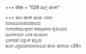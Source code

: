 +++
title = "029 ತಙ್ಗಿ ಹೇಳೌ"

+++
ತಂಗಿ ಹೇಳೌ ತಾಯೆ ನಿನಗೀ  
ಸಂಗತಿಯನಾರೆಂದರಾವವ  
ನಂಗವಣೆಯುಳ್ಳವನೆ ಸಾರಥಿತನದ ಕೈಮೆಯಲಿ  
ಮಂಗಳವಲೇ ಬಳಿಕ ರಣದೊಳ  
ಭಂಗನಹೆ ನಿನ್ನಾಣೆ ತನ್ನಯ  
ತುಂಗ ವಿಕ್ರಮತನವನುಳುಹಿದೆ ಹೇಳು ಹೇಳೆಂದ       ॥29॥